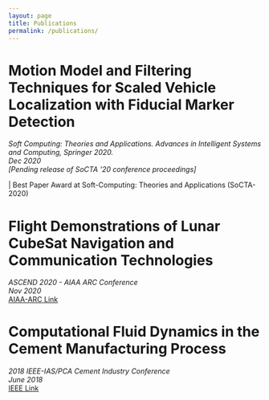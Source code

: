 ```yaml
---
layout: page
title: Publications
permalink: /publications/
---
```



# Motion Model and Filtering Techniques for Scaled Vehicle Localization with Fiducial Marker Detection

*Soft Computing: Theories and Applications. Advances in Intelligent Systems and Computing, Springer 2020.* <br>
*Dec 2020* <br>
*[Pending release of SoCTA '20 conference proceedings]* <br>

| Best Paper Award at Soft-Computing: Theories and Applications (SoCTA-2020)



# Flight Demonstrations of Lunar CubeSat Navigation and Communication Technologies

*ASCEND 2020 - AIAA ARC Conference* <br>
*Nov 2020* <br>
[AIAA-ARC Link](https://arc.aiaa.org/doi/10.2514/6.2020-4008) <br>


<!-- | Hunter Singh et al., Flight Demonstrations of Lunar CubeSat Navigation and Communication Technologies, ASCEND 2020. AIAA 2020-4008. November 2020., doi.org/10.2514/6.2020-4008 -->

# Computational Fluid Dynamics in the Cement Manufacturing Process

*2018 IEEE-IAS/PCA Cement Industry Conference* <br>
*June 2018* <br>
[IEEE Link](https://ieeexplore.ieee.org/document/8373098) <br>

<!-- | K. Coble, Computational fluid dynamics simulation in the cement manufacturing process, 2018 IEEE-IAS/PCA Cement Industry Conference (IAS/PCA), Nashville, TN, 2018, pp. 1-10, doi: 10.1109/CITCON.2018.8373098. -->